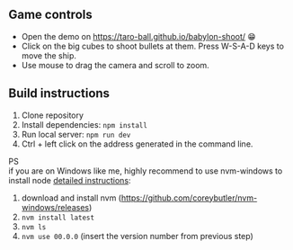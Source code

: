 ## Game controls
- Open the demo on https://taro-ball.github.io/babylon-shoot/ 😁
- Click on the big cubes to shoot bullets at them. Press W-S-A-D keys to move the ship.
- Use mouse to drag the camera and scroll to zoom. 

## Build instructions
1. Clone repository
1. Install dependencies: `npm install`
1. Run local server: `npm run dev`
1. Ctrl + left click on the address generated in the command line.

PS  
if you are on Windows like me, highly recommend to use nvm-windows to install node [detailed instructions](https://learn.microsoft.com/en-us/windows/dev-environment/javascript/nodejs-on-windows):
1. download and install nvm (https://github.com/coreybutler/nvm-windows/releases)
2. `nvm install latest`
3. `nvm ls`
4. `nvm use 00.0.0` (insert the version number from previous step)
